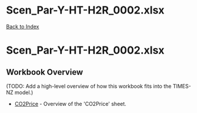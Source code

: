 # Scen_Par-Y-HT-H2R_0002.xlsx

[Back to Index](../../../README.md)

# Scen_Par-Y-HT-H2R_0002.xlsx

## Workbook Overview

(TODO: Add a high-level overview of how this workbook fits into the TIMES-NZ model.)

- [CO2Price](CO2Price.md) - Overview of the 'CO2Price' sheet.
